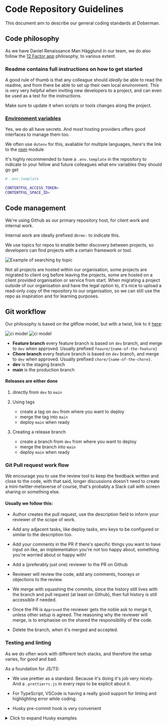 # Code Repository Guidelines

This document aim to describe our general coding standards at Doberman.

## Code philosophy

As we have Daniel Renaissance Man Hägglund in our team, we do also follow the [12 Factor app](https://12factor.net/) philosophy, to various extent.

### Readme contains full instructions on how to get started

A good rule of thumb is that any colleague should _ideally_ be able to read the readme, and from there be able to set up their own local environment. This is very very helpful when inviting new developers to a project, and can even be used as a test for the instructions.

Make sure to update it when scripts or tools changes along the project.

### [Environment variables](https://12factor.net/config)

Yes, we do all have secrets. And most hosting providers offers good interfaces to manage them too.

We often use `dotenv` for this, avaliable for multiple languages, here's the link to the [npm](https://www.npmjs.com/package/dotenv) module

It's highly recommended to have a `.env.template` in the repository to indicate to your fellow and future colleagues what env variables they should go get

```sh
# .env.template

CONTENTFUL_ACCESS_TOKEN=
CONTENTFUL_SPACE_ID=
```

## Code management

We're using Github as our primary repository host, for client work and internal work.

Internal work are ideally prefixed `dbrmn-` to indicate this.

We use topics for repos to enable better discovery between projects, so developers can find projects with a certain framework or tool.

![Example of searching by topic](https://user-images.githubusercontent.com/4181277/166698904-0419aaf4-65cc-462e-bb20-00c30c12dcc0.png)

Not all projects are hosted within our organisation, some projects are migrated to client org before leaving the projects, some are hosted on a client provided organisation or service from start. When migrating a project outside of our organisation and have the legal option to, it's nice to upload a read-only copy of the repository to our organisation, so we can still use the repo as inspiration and for learning purposes.

## Git workflow

Our philosophy is based on the gitflow model, but with a twist, link to it [here](https://docs.google.com/presentation/d/1BnyasC1WQQIRx7s9ar9xoyXlHRxLdyt_PEOkr3Z53Mc/edit):

![ci model](https://user-images.githubusercontent.com/4181277/166697547-7e113d0e-f3dc-43c9-acb7-0a55e0a11676.png) ![ci model](https://user-images.githubusercontent.com/4181277/166697568-56deb472-136b-4eca-b3b7-5447089dcbf5.png)

- **Feature branch** every feature branch is based on `dev` branch, and merge to `dev` when approved. Usually prefixed `feaure/{name-of-the-feature}`
- **Chore branch** every feature branch is based on `dev` branch, and merge to `dev` when approved. Usually prefixed `chore/{name-of-the-chore}`.
- **dev** is the staging branch
- **main** is the production branch

#### Releases are either done

1.  directly from `dev` to `main`

2.  Using tags

    - create a tag on `dev` from where you want to deploy
    - merge the tag into `main`
    - deploy `main` when ready

3.  Creating a release branch

    - create a branch from `dev` from where you want to deploy
    - merge the branch into `main`
    - deploy `main` when ready

### Git Pull request work flow

We encourage you to use the review tool to keep the feedback written and close to the code, with that said, longer discussions doesn't need to create a mini-twitter-metaverse of course, that's probably a Slack call with screen sharing or something else.

#### Usually we follow this:

- Author creates the pull request, use the description field to inform your reviewer of the scope of work.

- Add any adjacent tasks, like deploy tasks, env keys to be configured or similar to the description too.

- Add your comments in the PR if there's specific things you want to have input on like, an implementation you're not too happy about, something you're worried about or happy with!

- Add a (preferably just one) reviewer to the PR on Github

- Reviewer will review the code, add any comments, hoorays or objections to the review.

- We merge with squashing the commits, since the history still lives with the branch and pull request (at least on Github), then full history is still accessible if needed.

- Once the PR is `Approved` the reviewer gets the noble ask to merge it, unless other setup is agreed. The reasoning why the reviewer will merge, is to emphasise on the shared the responsibility of the code.

- Delete the branch, when it's merged and accepted.

### Testing and linting

As we do often work with different tech stacks, and therefore the setup varies, for good and bad.

As a foundation for JS/TS:

- We use prettier as a standard. Because it's doing it's job very nicely. And a `.prettierrc.js` in every repo to be explicit about it.

- For TypeScript, VSCode is having a really good support for linting and highlighting error while coding.

- Husky pre-commit hook is very convenient

<details>
<summary>Click to expand Husky examples</summary>

```sh
# .husky/pre-commit

#!/bin/sh
. "$(dirname "$0")/_/husky.sh"

npx lint-staged

```

```sh
# .husky/\_/husky.sh

#!/bin/sh
if [ -z "$husky_skip_init" ]; then
  debug () {
    if [ "$HUSKY_DEBUG" = "1" ]; then
      echo "husky (debug) - $1"
    fi
  }

  readonly hook_name="$(basename "$0")"
  debug "starting $hook_name..."

  if [ "$HUSKY" = "0" ]; then
    debug "HUSKY env variable is set to 0, skipping hook"
    exit 0
  fi

  if [ -f ~/.huskyrc ]; then
    debug "sourcing ~/.huskyrc"
    . ~/.huskyrc
  fi

  export readonly husky_skip_init=1
  sh -e "$0" "$@"
  exitCode="$?"

  if [ $exitCode != 0 ]; then
    echo "husky - $hook_name hook exited with code $exitCode (error)"
  fi

  exit $exitCode
fi

```

```sh
# .husky/_/.gitignore

*
```

</details>
